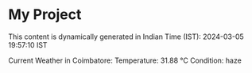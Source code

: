 # My Project

This content is dynamically generated in Indian Time (IST): 2024-03-05 19:57:10 IST


Current Weather in Coimbatore:
Temperature: 31.88 °C
Condition: haze
